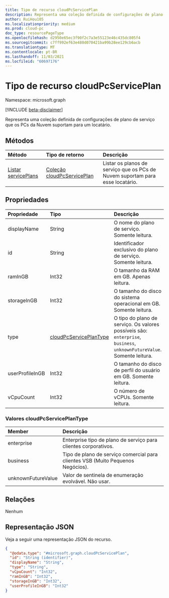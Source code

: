 ```yaml
---
title: Tipo de recurso cloudPcServicePlan
description: Representa uma coleção definida de configurações de plano de serviço que os PCs da Nuvem suportam para um locatário.
author: RuiHou105
ms.localizationpriority: medium
ms.prod: cloud-pc
doc_type: resourcePageType
ms.openlocfilehash: d2950e65ec3f90f2c7a3e55123e46c435dc805f4
ms.sourcegitcommit: c7ff992ef63e480d070421ba99b28ee129cb6acb
ms.translationtype: MT
ms.contentlocale: pt-BR
ms.lasthandoff: 11/03/2021
ms.locfileid: "60697176"
---
```

# <a name="cloudpcserviceplan-resource-type"></a>Tipo de recurso cloudPcServicePlan

Namespace: microsoft.graph

[!INCLUDE [beta-disclaimer](../../includes/beta-disclaimer.md)]

Representa uma coleção definida de configurações de plano de serviço que os PCs da Nuvem suportam para um locatário.

## <a name="methods"></a>Métodos

|Método|Tipo de retorno|Descrição|
|:---|:---|:---|
|[Listar servicePlans](../api/virtualendpoint-list-serviceplans.md)|[Coleção cloudPcServicePlan](../resources/cloudpcserviceplan.md)|Listar os planos de serviço que os PCs de Nuvem suportam para esse locatário.|

## <a name="properties"></a>Propriedades

|Propriedade|Tipo|Descrição|
|:---|:---|:---|
|displayName|String|O nome do plano de serviço. Somente leitura.|
|id|String|Identificador exclusivo do plano de serviço. Somente leitura.|
|ramInGB|Int32|O tamanho da RAM em GB. Apenas leitura.|
|storageInGB|Int32|O tamanho do disco do sistema operacional em GB. Somente leitura.|
|type|[cloudPcServicePlanType](#cloudpcserviceplantype-values)|O tipo do plano de serviço. Os valores possíveis são: `enterprise`, `business`, `unknownFutureValue`. Somente leitura.|
|userProfileInGB|Int32|O tamanho do disco de perfil do usuário em GB. Somente leitura.|
|vCpuCount|Int32|O número de vCPUs. Somente leitura.|

### <a name="cloudpcserviceplantype-values"></a>Valores cloudPcServicePlanType

|Member|Descrição|
|:---|:---|
|enterprise|Enterprise tipo de plano de serviço para clientes corporativos.|
|business|Tipo de plano de serviço comercial para clientes VSB (Muito Pequenos Negócios).|
|unknownFutureValue|Valor de sentinela de enumeração evolvável. Não usar.|

## <a name="relationships"></a>Relações

Nenhum

## <a name="json-representation"></a>Representação JSON

Veja a seguir uma representação JSON do recurso.
<!-- {
  "blockType": "resource",
  "keyProperty": "id",
  "@odata.type": "microsoft.graph.cloudPcServicePlan",
  "baseType": "microsoft.graph.entity",
  "openType": false
}
-->

``` json
{
  "@odata.type": "#microsoft.graph.cloudPcServicePlan",
  "id": "String (identifier)",
  "displayName": "String",
  "type": "String",
  "vCpuCount": "Int32",
  "ramInGB": "Int32",
  "storageInGB": "Int32",
  "userProfileInGB": "Int32"
}
```
